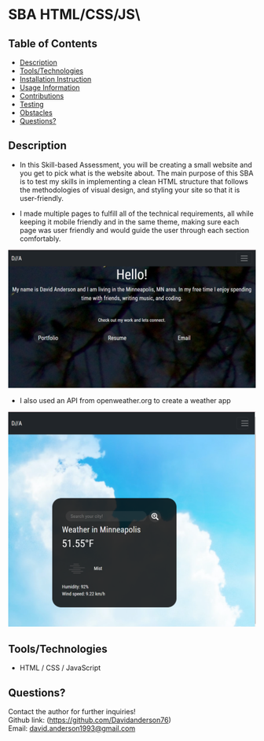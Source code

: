 # SBA HTML/CSS/JS\

## Table of Contents

- [Description](#Description)
- [Tools/Technologies](#Tools/Technologies)
- [Installation Instruction](#Installation-Instructions)
- [Usage Information](#Usage-Information)
- [Contributions](#Contributions)
- [Testing](#Testing)
- [Obstacles](#Obstacles)
- [Questions?](#Questions?)

## Description

- In this Skill-based Assessment, you will be creating a small website and you get to pick what is the website about. The main purpose of this SBA is to test my skills in implementing a clean HTML structure that follows the methodologies of visual design, and styling your site so that it is user-friendly.

- I made multiple pages to fulfill all of the technical requirements, all while keeping it mobile friendly and in the same theme, making sure each page was user friendly and would guide the user through each section comfortably.

![alt text](./images/Screenshot%202022-05-25%20163724.png)

- I also used an API from openweather.org to create a weather app

![Weather App ](./images/Screenshot%202022-05-25%20163746.png)

## Tools/Technologies

- HTML / CSS / JavaScript

## Questions?

Contact the author for further inquiries!<br>
Github link: (https://github.com/Davidanderson76)<br>
Email: david.anderson1993@gmail.com
